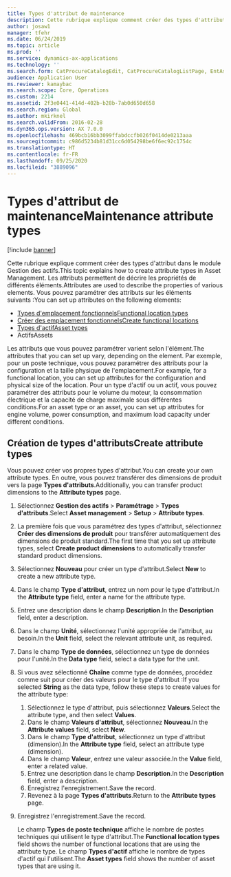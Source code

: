 ```yaml
---
title: Types d'attribut de maintenance
description: Cette rubrique explique comment créer des types d'attribut dans le module Gestion des actifs.
author: josaw1
manager: tfehr
ms.date: 06/24/2019
ms.topic: article
ms.prod: ''
ms.service: dynamics-ax-applications
ms.technology: ''
ms.search.form: CatProcureCatalogEdit, CatProcureCatalogListPage, EntAssetFunctionalLocationTypeCopy, EntAssetAttributeType, EntAssetAttributeTypeValue, EntAssetFunctionalLocationType
audience: Application User
ms.reviewer: kamaybac
ms.search.scope: Core, Operations
ms.custom: 2214
ms.assetid: 2f3e0441-414d-402b-b28b-7ab0d650d658
ms.search.region: Global
ms.author: mkirknel
ms.search.validFrom: 2016-02-28
ms.dyn365.ops.version: AX 7.0.0
ms.openlocfilehash: 469bcb16bb3099ffabdccfb026f0414de0213aaa
ms.sourcegitcommit: c986d5234b81d31cc6d054298be6f6ec92c1754c
ms.translationtype: HT
ms.contentlocale: fr-FR
ms.lasthandoff: 09/25/2020
ms.locfileid: "3889096"
---
```

# <a name="maintenance-attribute-types"></a><span data-ttu-id="ae24b-103">Types d'attribut de maintenance</span><span class="sxs-lookup"><span data-stu-id="ae24b-103">Maintenance attribute types</span></span>

[!include [banner](../../includes/banner.md)]

 

<span data-ttu-id="ae24b-104">Cette rubrique explique comment créer des types d'attribut dans le module Gestion des actifs.</span><span class="sxs-lookup"><span data-stu-id="ae24b-104">This topic explains how to create attribute types in Asset Management.</span></span> <span data-ttu-id="ae24b-105">Les attributs permettent de décrire les propriétés de différents éléments.</span><span class="sxs-lookup"><span data-stu-id="ae24b-105">Attributes are used to describe the properties of various elements.</span></span> <span data-ttu-id="ae24b-106">Vous pouvez paramétrer des attributs sur les éléments suivants :</span><span class="sxs-lookup"><span data-stu-id="ae24b-106">You can set up attributes on the following elements:</span></span>

- [<span data-ttu-id="ae24b-107">Types d'emplacement fonctionnels</span><span class="sxs-lookup"><span data-stu-id="ae24b-107">Functional location types</span></span>](../setup-for-functional-locations/functional-location-types.md)
- [<span data-ttu-id="ae24b-108">Créer des emplacement fonctionnels</span><span class="sxs-lookup"><span data-stu-id="ae24b-108">Create functional locations</span></span>](../functional-locations/create-functional-locations.md)
- [<span data-ttu-id="ae24b-109">Types d'actif</span><span class="sxs-lookup"><span data-stu-id="ae24b-109">Asset types</span></span>](../setup-for-objects/object-types.md)
- <span data-ttu-id="ae24b-110">Actifs</span><span class="sxs-lookup"><span data-stu-id="ae24b-110">Assets</span></span>

<span data-ttu-id="ae24b-111">Les attributs que vous pouvez paramétrer varient selon l'élément.</span><span class="sxs-lookup"><span data-stu-id="ae24b-111">The attributes that you can set up vary, depending on the element.</span></span> <span data-ttu-id="ae24b-112">Par exemple, pour un poste technique, vous pouvez paramétrer des attributs pour la configuration et la taille physique de l'emplacement.</span><span class="sxs-lookup"><span data-stu-id="ae24b-112">For example, for a functional location, you can set up attributes for the configuration and physical size of the location.</span></span> <span data-ttu-id="ae24b-113">Pour un type d'actif ou un actif, vous pouvez paramétrer des attributs pour le volume du moteur, la consommation électrique et la capacité de charge maximale sous différentes conditions.</span><span class="sxs-lookup"><span data-stu-id="ae24b-113">For an asset type or an asset, you can set up attributes for engine volume, power consumption, and maximum load capacity under different conditions.</span></span>

## <a name="create-attribute-types"></a><span data-ttu-id="ae24b-114">Création de types d'attributs</span><span class="sxs-lookup"><span data-stu-id="ae24b-114">Create attribute types</span></span>

<span data-ttu-id="ae24b-115">Vous pouvez créer vos propres types d'attribut.</span><span class="sxs-lookup"><span data-stu-id="ae24b-115">You can create your own attribute types.</span></span> <span data-ttu-id="ae24b-116">En outre, vous pouvez transférer des dimensions de produit vers la page **Types d'attributs**.</span><span class="sxs-lookup"><span data-stu-id="ae24b-116">Additionally, you can transfer product dimensions to the **Attribute types** page.</span></span>

1. <span data-ttu-id="ae24b-117">Sélectionnez **Gestion des actifs** \> **Paramétrage** \> **Types d'attributs**.</span><span class="sxs-lookup"><span data-stu-id="ae24b-117">Select **Asset management** \> **Setup** \> **Attribute types**.</span></span>
2. <span data-ttu-id="ae24b-118">La première fois que vous paramétrez des types d'attribut, sélectionnez **Créer des dimensions de produit** pour transférer automatiquement des dimensions de produit standard.</span><span class="sxs-lookup"><span data-stu-id="ae24b-118">The first time that you set up attribute types, select **Create product dimensions** to automatically transfer standard product dimensions.</span></span>
3. <span data-ttu-id="ae24b-119">Sélectionnez **Nouveau** pour créer un type d'attribut.</span><span class="sxs-lookup"><span data-stu-id="ae24b-119">Select **New** to create a new attribute type.</span></span>
4. <span data-ttu-id="ae24b-120">Dans le champ **Type d'attribut**, entrez un nom pour le type d'attribut.</span><span class="sxs-lookup"><span data-stu-id="ae24b-120">In the **Attribute type** field, enter a name for the attribute type.</span></span>
5. <span data-ttu-id="ae24b-121">Entrez une description dans le champ **Description**.</span><span class="sxs-lookup"><span data-stu-id="ae24b-121">In the **Description** field, enter a description.</span></span>
6. <span data-ttu-id="ae24b-122">Dans le champ **Unité**, sélectionnez l'unité appropriée de l'attribut, au besoin.</span><span class="sxs-lookup"><span data-stu-id="ae24b-122">In the **Unit** field, select the relevant attribute unit, as required.</span></span>
7. <span data-ttu-id="ae24b-123">Dans le champ **Type de données**, sélectionnez un type de données pour l'unité.</span><span class="sxs-lookup"><span data-stu-id="ae24b-123">In the **Data type** field, select a data type for the unit.</span></span>
8. <span data-ttu-id="ae24b-124">Si vous avez sélectionné **Chaîne** comme type de données, procédez comme suit pour créer des valeurs pour le type d'attribut :</span><span class="sxs-lookup"><span data-stu-id="ae24b-124">If you selected **String** as the data type, follow these steps to create values for the attribute type:</span></span>

    1. <span data-ttu-id="ae24b-125">Sélectionnez le type d'attribut, puis sélectionnez **Valeurs**.</span><span class="sxs-lookup"><span data-stu-id="ae24b-125">Select the attribute type, and then select **Values**.</span></span>
    2. <span data-ttu-id="ae24b-126">Dans le champ **Valeurs d'attribut**, sélectionnez **Nouveau**.</span><span class="sxs-lookup"><span data-stu-id="ae24b-126">In the **Attribute values** field, select **New**.</span></span>
    3. <span data-ttu-id="ae24b-127">Dans le champ **Type d'attribut**, sélectionnez un type d'attribut (dimension).</span><span class="sxs-lookup"><span data-stu-id="ae24b-127">In the **Attribute type** field, select an attribute type (dimension).</span></span>
    4. <span data-ttu-id="ae24b-128">Dans le champ **Valeur**, entrez une valeur associée.</span><span class="sxs-lookup"><span data-stu-id="ae24b-128">In the **Value** field, enter a related value.</span></span>
    5. <span data-ttu-id="ae24b-129">Entrez une description dans le champ **Description**.</span><span class="sxs-lookup"><span data-stu-id="ae24b-129">In the **Description** field, enter a description.</span></span>
    6. <span data-ttu-id="ae24b-130">Enregistrez l'enregistrement.</span><span class="sxs-lookup"><span data-stu-id="ae24b-130">Save the record.</span></span>
    7. <span data-ttu-id="ae24b-131">Revenez à la page **Types d'attributs**.</span><span class="sxs-lookup"><span data-stu-id="ae24b-131">Return to the **Attribute types** page.</span></span>

9. <span data-ttu-id="ae24b-132">Enregistrez l'enregistrement.</span><span class="sxs-lookup"><span data-stu-id="ae24b-132">Save the record.</span></span>

    <span data-ttu-id="ae24b-133">Le champ **Types de poste technique** affiche le nombre de postes techniques qui utilisent le type d'attribut.</span><span class="sxs-lookup"><span data-stu-id="ae24b-133">The **Functional location types** field shows the number of functional locations that are using the attribute type.</span></span> <span data-ttu-id="ae24b-134">Le champ **Types d'actif** affiche le nombre de types d'actif qui l'utilisent.</span><span class="sxs-lookup"><span data-stu-id="ae24b-134">The **Asset types** field shows the number of asset types that are using it.</span></span>

